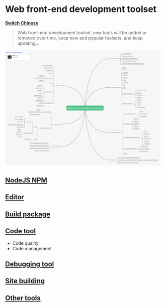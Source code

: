 # Web front-end development toolset

**[Switch Chinese](./README.md)**

> Web front-end development toolset, new tools will be added or removed over time, keep new and popular toolsets, and keep updating...

![mind map](./mind-map.en.png)

## [NodeJS NPM](./NodeJS/index.en.md)

## [Editor](./编辑器/index.en.md)

## [Build package](./构建打包/index.en.md)

## [Code tool](./代码工具/index.en.md)

- Code quality
- Code management

## [Debugging tool](./调试工具/index.en.md)

## [Site building](./建站工具/index.en.md)

## [Other tools](./其他工具/index.en.md)
